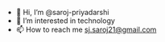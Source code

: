 - 👋 Hi, I’m @saroj-priyadarshi
- 👀 I’m interested in technology
- 📫 How to reach me sj.saroj21@gmail.com

<!---
saroj-priyadarshi/saroj-priyadarshi is a ✨ special ✨ repository because its `README.md` (this file) appears on your GitHub profile.
You can click the Preview link to take a look at your changes.
--->
